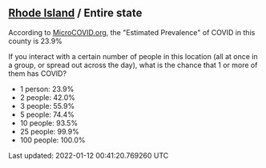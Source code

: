 
## [Rhode Island](/united-states/rhode-island) / Entire state

According to [MicroCOVID.org](http://microcovid.org),
the "Estimated Prevalence" of COVID in this county is 23.9%

If you interact with a certain number of people in this location
(all at once in a group, or spread out across the day), what is the chance that
1 or more of them has COVID?

- 1 person: 23.9%
- 2 people: 42.0%
- 3 people: 55.9%
- 5 people: 74.4%
- 10 people: 93.5%
- 25 people: 99.9%
- 100 people: 100.0%

Last updated: 2022-01-12 00:41:20.769260 UTC
